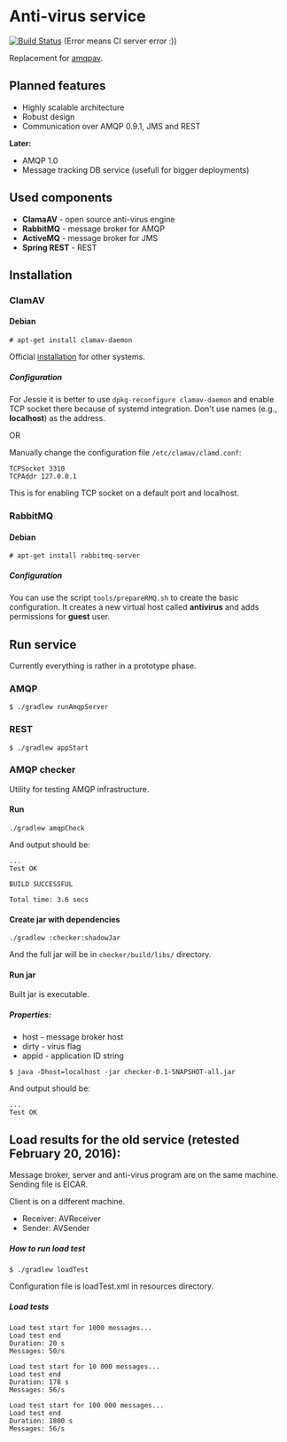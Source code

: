 # Anti-virus service
[![Build Status](https://travis-ci.org/dvoraka/av-service.svg?branch=master)](https://travis-ci.org/dvoraka/av-service) (Error means CI server error :))

Replacement for [amqpav](https://github.com/dvoraka/amqpav).

## Planned features
* Highly scalable architecture
* Robust design
* Communication over AMQP 0.9.1, JMS and REST

**Later:**
* AMQP 1.0
* Message tracking DB service (usefull for bigger deployments)

## Used components
 * **ClamaAV** - open source anti-virus engine
 * **RabbitMQ** - message broker for AMQP
 * **ActiveMQ** - message broker for JMS
 * **Spring REST** - REST

## Installation
### ClamAV
#### Debian
```
# apt-get install clamav-daemon
```
Official [installation](http://www.clamav.net/documents/installing-clamav) for other systems.

##### Configuration
For Jessie it is better to use `dpkg-reconfigure clamav-daemon` and enable TCP socket there because of systemd integration. Don't use names (e.g., **localhost**) as the address.

OR

Manually change the configuration file `/etc/clamav/clamd.conf`:
```
TCPSocket 3310
TCPAddr 127.0.0.1
```
This is for enabling TCP socket on a default port and localhost.

### RabbitMQ
#### Debian
```
# apt-get install rabbitmq-server
```
##### Configuration
You can use the script `tools/prepareRMQ.sh` to create the basic configuration. It creates a new virtual host called **antivirus** and adds permissions for **guest** user.

## Run service
Currently everything is rather in a prototype phase.

### AMQP
```
$ ./gradlew runAmqpServer
```
### REST
```
$ ./gradlew appStart
```

### AMQP checker

Utility for testing AMQP infrastructure.
#### Run
```
./gradlew amqpCheck
```
And output should be:
```
...
Test OK

BUILD SUCCESSFUL

Total time: 3.6 secs
```
#### Create jar with dependencies
```
./gradlew :checker:shadowJar
```
And the full jar will be in `checker/build/libs/` directory.

#### Run jar
Built jar is executable.
##### Properties:
* host - message broker host
* dirty - virus flag
* appid - application ID string
```
$ java -Dhost=localhost -jar checker-0.1-SNAPSHOT-all.jar
```
And output should be:
```
...
Test OK
```

## Load results for the old service (retested February 20, 2016):

Message broker, server and anti-virus program are on the same machine. Sending file is EICAR.

Client is on a different machine.

* Receiver: AVReceiver
* Sender: AVSender

##### How to run load test
```
$ ./gradlew loadTest
```
Configuration file is loadTest.xml in resources directory.

##### Load tests
```
Load test start for 1000 messages...
Load test end
Duration: 20 s
Messages: 50/s
```
```
Load test start for 10 000 messages...
Load test end
Duration: 178 s
Messages: 56/s
```
```
Load test start for 100 000 messages...
Load test end
Duration: 1800 s
Messages: 56/s
```
